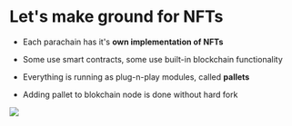# Let's make ground for NFTs

<div grid="~ cols-2 gap-2" m="t-2">


<div>

- Each parachain has it's **own implementation of NFTs**

- Some use smart contracts, some use built-in blockchain functionality

- Everything is running as plug-n-play modules, called **pallets**

- Adding pallet to blokchain node is done without hard fork

</div>
<div>
  <img border="rounded" src="/anime-plant.gif">
</div>
</div>